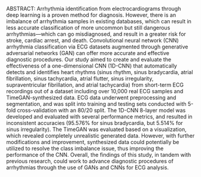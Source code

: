 ABSTRACT: Arrhythmia identification from electrocardiograms through deep learning is a proven method for diagnosis. However, there is an imbalance of arrhythmia samples in existing databases, which can result in less accurate classification of more uncommon but still dangerous arrhythmias—which can go misdiagnosed, and result in a greater risk for stroke, cardiac arrest, and death. Convolutional neural network (CNN) arrhythmia classification via ECG datasets augmented through generative adversarial networks (GAN) can offer more accurate and effective diagnostic procedures. Our study aimed to create and evaluate the effectiveness of a one-dimensional CNN (1D-CNN) that automatically detects and identifies heart rhythms (sinus rhythm, sinus bradycardia, atrial fibrillation, sinus tachycardia, atrial flutter, sinus irregularity, supraventricular fibrillation, and atrial tachycardia) from short-term ECG recordings out of a dataset including over 10,000 real ECG samples and TimeGAN-synthesized data. ECG data underwent preprocessing and segmentation, and was split into training and testing sets conducted with 5-fold cross-validation with an 80/20 split. The 1D-CNN 8-layer model was developed and evaluated with several performance metrics, and resulted in inconsistent accuracies (95.576% for sinus bradycardia, but 5.514% for sinus irregularity). The TimeGAN was evaluated based on a visualization, which revealed completely unrealistic generated data. However, with further modifications and improvement, synthesized data could potentially be utilized to resolve the class imbalance issue, thus improving the performance of the CNN. Overall, the findings of this study, in tandem with previous research, could work to advance diagnostic procedures of arrhythmias through the use of GANs and CNNs for ECG analysis.
